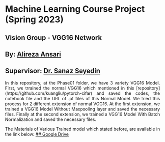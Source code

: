 # Machine Learning Course Project (Spring 2023)

## Vision Group - VGG16 Network

## By: [Alireza Ansari](https://www.linkedin.com/in/alireza-ansaree/)

## Supervisor: [Dr. Sanaz Seyedin](https://scholar.google.com/citations?user=Vm-JpcgAAAAJ&hl=en)


<div style="text-align: justify">
    In this repository, at the Phase01 folder, we have 3 variety VGG16 Model. First, we trrained the normal VGG16 which mentioned in this [repository](https://github.com/kuangliu/pytorch-cifar) and saved the codes, the notebook file and the URL of .pt files of this Normal Model. We tried this process for 2 different extension of normal VGG16. At the first extension, we trained a VGG16 Model Without Maxpooling layer and saved the necessary files. Finally at the second extension, we trained a VGG16 Model With Batch Normalization and saved the necessary files.

The Materials of Various Trained model which stated before, are available in the link below:
[## Google Drive](https://drive.google.com/drive/folders/1G91VAfpVk7C7ROruzRcBLYA5dhnGG1vM?usp=sharing)
</div>


